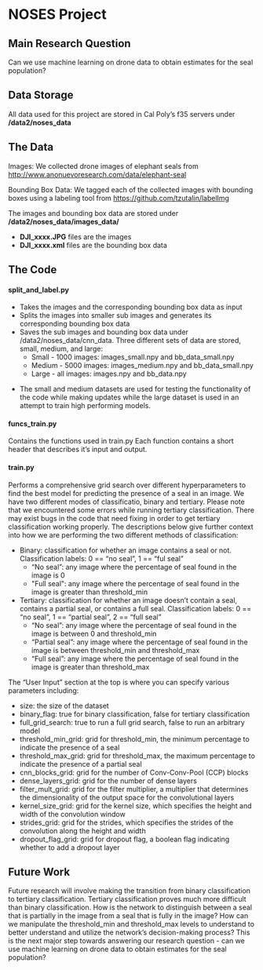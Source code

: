 # NOSES Project

## Main Research Question
Can we use machine learning on drone data to obtain estimates for the seal population?

## Data Storage
All data used for this project are stored in Cal Poly’s f35 servers under **/data2/noses_data**

## The Data
Images: We collected drone images of elephant seals from http://www.anonuevoresearch.com/data/elephant-seal

Bounding Box Data: We tagged each of the collected images with bounding boxes using a labeling tool from https://github.com/tzutalin/labelImg

The images and bounding box data are stored under **/data2/noses_data/images_data/**
- **DJI_xxxx.JPG** files are the images
- **DJI_xxxx.xml** files are the bounding box data

## The Code
#### split_and_label.py
- Takes the images and the corresponding bounding box data as input
- Splits the images into smaller sub images and generates its corresponding bounding box data
- Saves the sub images and bounding box data under /data2/noses_data/cnn_data.  Three different sets of data are stored, small, medium, and large:
  - Small - 1000 images: images_small.npy and bb_data_small.npy
  - Medium - 5000 images: images_medium.npy and bb_data_small.npy
  - Large - all images: images.npy and bb_data.npy

* The small and medium datasets are used for testing the functionality of the code while making updates while the large dataset is used in an attempt to train high performing models.

#### funcs_train.py
Contains the functions used in train.py
Each function contains a short header that describes it’s input and output.

#### train.py
Performs a comprehensive grid search over different hyperparameters to find the best model for predicting the presence of a seal in an image.  We have two different modes of classificatio, binary and tertiary.  Please note that we encountered some errors while running tertiary classification.  There may exist bugs in the code that need fixing in order to get tertiary classification working properly.  The descriptions below give further context into how we are performing the two different methods of classification:
- Binary: classification for whether an image contains a seal or not.  Classification labels: 0 == “no seal”, 1 == “ful seal”
  - “No seal”: any image where the percentage of seal found in the image is 0
  - "Full seal": any image where the percentage of seal found in the image is greater than threshold_min
- Tertiary: classification for whether an image doesn’t contain a seal, contains a partial seal, or contains a full seal.  Classification labels: 0 == “no seal”, 1 == “partial seal”, 2 == “full seal”
  - “No seal”: any image where the percentage of seal found in the image is between 0 and threshold_min
  - “Partial seal”: any image where the percentage of seal found in the image is between threshold_min and threshold_max
  - “Full seal”: any image where the percentage of seal found in the image is greater than threshold_max

The “User Input” section at the top is where you can specify various parameters including:
- size: the size of the dataset
- binary_flag: true for binary classification, false for tertiary classification 
- full_grid_search: true to run a full grid search, false to run an arbitrary model
- threshold_min_grid: grid for threshold_min, the minimum percentage to indicate the presence of a seal
- threshold_max_grid: grid for threshold_max, the maximum percentage to indicate the presence of a partial seal
- cnn_blocks_grid: grid for the number of Conv-Conv-Pool (CCP) blocks
- dense_layers_grid: grid for the number of dense layers
- filter_mult_grid: grid for the filter multiplier, a multiplier that determines the dimensionality of the output space for the convolutional layers
- kernel_size_grid: grid for the kernel size, which specifies the height and width of the convolution window
- strides_grid: grid for the strides, which specifies the strides of the convolution along the height and width
- dropout_flag_grid: grid for dropout flag, a boolean flag indicating whether to add a dropout layer 

## Future Work
Future research will involve making the transition from binary classification to tertiary classification.  Tertiary classification proves much more difficult than binary classification.  How is the network to distinguish between a seal that is partially in the image from a seal that is fully in the image?  How can we manipulate the threshold_min and threshold_max levels to understand to better understand and utilize the network’s decision-making process?  This is the next major step towards answering our research question - can we use machine learning on drone data to obtain estimates for the seal population?



